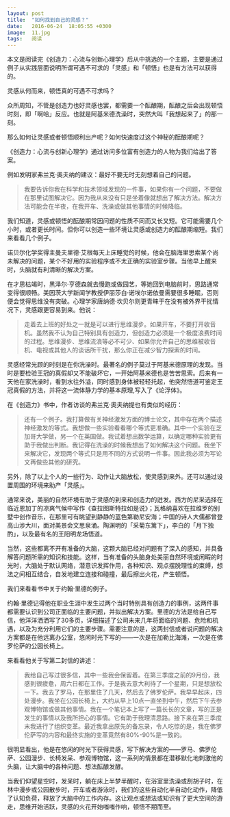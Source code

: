 ```yaml
---
layout: post
title:  "如何找到自己的灵感？"
date:   2016-06-24  18:05:55 +0300
image:  11.jpg
tags:   阅读
---
```


本文是阅读完《创造力：心流与创新心理学》后从中挑选的一个主题，主要是通过例子从实践层面说明所谓可遇不可求的「灵感」和「顿悟」也是有方法可以获得的。

灵感从何而来，顿悟真的可遇不可求吗？

众所周知，不管是创造力也好灵感也罢，都需要一个酝酿期，酝酿之后会出现顿悟时刻，即「啊哈」反应。也就是阿基米德洗澡时，突然大叫「我想起来了」的那一刻。

那么如何让灵感或者顿悟顺利出产呢？如何快速度过这个神秘的酝酿期呢？

《创造力：心流与创新心理学》通过访问多位富有创造力的人物为我们给出了答案。

例如发明家弗兰克·奧夫纳的建议：最好不要无时无刻想着自己的问题。

> 我要告诉你我在科学和技术领域发现的一件事，如果你有一个问题，不要做在那里试图解决它。因为我从来没有只是坐着像就想出了解决方法。解决方法可能会在半夜，在我开车、洗澡或做其他事情的时候降临。

我们知道，灵感或顿悟的酝酿期常因问题的性质不同而又长又短。它可能需要几个小时，或者更长时间。但你可以创造一些环境让灵感或创造力的酝酿期缩短。我们来看看几个例子。

诺贝尔化学奖得主曼夫里德·艾根每天上床睡觉的时候，他会在脑海里思索某个尚未解决的问题，某个不好用的实验程序或不太正确的实验室步骤。当他早上醒来时，头脑就有利清晰的解决方案。

在才思枯竭时，黑泽尔·亨德森就去慢跑或做园艺，等她回到电脑前时，思路通常变得很顺畅。美因茨大学新闻学教授伊丽莎白·诺埃尔诺依曼需要很多睡眠，否则便会觉得思维没有突破。心理学家唐纳德·坎贝尔则更青睐于在没有被外界干扰情况下，灵感跟更容易到来。他说：

> 走着去上班的好处之一就是可以进行思维漫步。如果开车，不要打开收音机。虽然我不认为自己特别具有创造力，但创造力必须是一个极度浪费时间的过程。思维漫步、思维流浪等必不可少、如果你允许自己的思维被收音机、电视或其他人的谈话所干扰，那么你正在减少智力探索的时间。

灵感经常光顾的时刻是在你洗澡时。最著名的例子莫过于阿基米德原理的发现。当时是要检验王冠的真假却又不能破坏它，一开始阿基米德也是苦苦思索。后来有一天他在家洗澡时，看到水往外溢，同时感到身体被轻轻托起，他突然悟道可鉴定王冠真假的方法，并将这一流体静力学的基本原理,写入了《论浮体》。

在《创造力》书中，作者访谈的弗兰克·奧夫纳提也有类似的经历：

> 还有一个例子。我打算做有关神经激发方面的博士论文，其中存在两个描述神经激发的等式。我想做一些实验看看哪个等式更准确。其中一个实验在芝加哥大学做，另一个在英国做。我试着想出数学运算，以确定哪种实验更有助于我做出判断。我记得在洗澡的时候我想出了如何解决这个问题。我坐下来解决它，发现两个等式只是用不同的方式说明一件事。因此我必须为写论文再做些其他的研究。

另外，除了以上个人的一些行为、动作让大脑放松，使灵感到来外。还可以通过设置周围的环境来助产「灵感」。

通常来说，美丽的自然环境有助于灵感的到来和创造力的迸发。西方的尼采选择在临近恩加丁的凉爽气候中写作《查拉图斯特拉如是说》；瓦格纳喜欢在拉维罗的别墅中创作音乐，在那里可有眺望到静静的蓝色第勒尼安海；中国的诗人大儒都曾登高山涉大川，面对美景会文思泉涌。陶渊明的「采菊东篱下」，李白的「月下独酌」，以及最有名的王阳明龙场悟道。

当然，这些都离不开有准备的大脑，这颗大脑已经对问题有了深入的感知，并具备解答问题所需的知识和技能。这样，当有准备的头脑身处美丽自然环境或闲暇的时光时，大脑处于默认网络，潜意识发挥作用，各种知识、观点摆脱理性的束缚，想法之间相互结合，自发地建立连接和碰撞，最后擦出火花，产生顿悟。

我们来看看书中关于约翰·里德的例子。

约翰·里德记得他在职业生涯中发生过两个当时特别具有创造力的事例，这两件事都需要认识到公司正面临的主要问题，并拟出解决方案。里德的方法是给自己写信，他洋洋洒洒写了30多页，详细描述了公司未来几年将面临的问题、危险和机遇，以及为充分利用它们的主要步骤。需要注意的是，这两封信或者说问题的解决方案都是在他远离办公室，悠闲时光下写的——一次是在加勒比海滩，一次是在佛罗伦萨的公园长椅上。

来看看他关于写第二封信的讲述：

> 我给自己写过很多信，其中一些我会保留着。在第三季度之前的9月份，我感到很疲惫，周六日都在工作。于是我去意大利待了一个星期，只是想放松一下。我去了罗马，在那里住了几天，然后去了佛罗伦萨。我早早起床，四处漫步。我坐在公园长椅上，大约从早上10点一直坐到中午，然后下午去参观博物馆或做其他事情。我在一个笔记本上写了一篇长长的文章，写的正是发生的事情以及我所担心的事情。它有助于我理清思路。接下来在第三季度末我进行了组织变革。最近我拿出原先的备忘录，令人吃惊的是，我在佛罗伦萨写的内容和最终实施的变革竟然有80%-90%是一致的。

很明显看出，他是在悠闲的时光下获得灵感，写下解决方案的——罗马、佛罗伦萨、公园漫步、长椅发呆、参观博物馆，这一系列的情景都在潜移默化地刺激他的头脑，让大脑中的各种问题、想法酝酿发酵。

当我们仰望星空时，发呆时，躺在床上半梦半醒时，在浴室里洗澡或刮胡子时，在林中漫步或公园散步时，开车或者游泳时，我们的这些自动化半自动化动作，降低了认知负荷，释放了大脑中的工作内存。这让观点或想法或知识有了更大空间的游走，思维开始活跃，灵感的火花开始嗤嗤作响，顿悟不期而至。